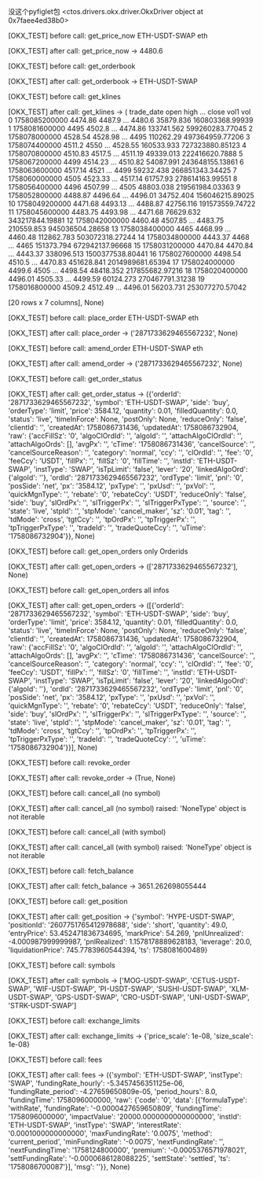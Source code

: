 没这个pyfiglet包
<ctos.drivers.okx.driver.OkxDriver object at 0x7faee4ed38b0>


[OKX_TEST] before call: get_price_now
ETH-USDT-SWAP eth


[OKX_TEST] after call: get_price_now -> 4480.6


[OKX_TEST] before call: get_orderbook


[OKX_TEST] after call: get_orderbook -> ETH-USDT-SWAP


[OKX_TEST] before call: get_klines


[OKX_TEST] after call: get_klines -> (       trade_date     open     high  ...    close        vol1               vol
0   1758085200000  4474.86   4487.9  ...   4480.6   35879.836   160803368.99939
1   1758081600000     4495   4502.8  ...  4474.86  133741.562   599260283.77045
2   1758078000000  4528.54  4528.98  ...     4495   110262.29   497364959.77206
3   1758074400000   4511.2     4550  ...  4528.55  160533.933   727323880.85123
4   1758070800000  4510.83   4517.5  ...  4511.19   49339.013    222416620.7888
5   1758067200000     4499  4514.23  ...  4510.82   54087.991   243648155.13861
6   1758063600000  4517.14     4521  ...     4499   59232.438   266851343.34425
7   1758060000000     4505  4523.33  ...  4517.14    61757.93   278614163.99551
8   1758056400000     4496  4507.99  ...     4505   48803.038   219561984.03363
9   1758052800000  4488.87  4496.64  ...  4496.01   34752.404   156046215.89025
10  1758049200000  4471.68  4493.13  ...  4488.87   42756.116   191573559.74722
11  1758045600000  4483.75  4493.98  ...  4471.68   76629.632   343217844.19881
12  1758042000000  4460.48  4507.85  ...  4483.75  210559.853   945036504.28658
13  1758038400000     4465  4468.99  ...  4460.48  112862.783   503072318.27244
14  1758034800000  4443.37     4468  ...     4465  151373.794   672942137.96668
15  1758031200000  4470.84  4470.84  ...  4443.37  338096.513  1500377538.80441
16  1758027600000  4498.54   4510.5  ...  4470.83  451628.841  2014989681.65394
17  1758024000000   4499.6     4505  ...  4498.54   48418.352   217855682.97216
18  1758020400000  4496.01  4505.33  ...  4499.59   60124.273   270467791.31238
19  1758016800000   4509.2  4512.49  ...  4496.01   56203.731   253077270.57042

[20 rows x 7 columns], None)


[OKX_TEST] before call: place_order
ETH-USDT-SWAP eth


[OKX_TEST] after call: place_order -> ('2871733629465567232', None)


[OKX_TEST] before call: amend_order
ETH-USDT-SWAP eth


[OKX_TEST] after call: amend_order -> ('2871733629465567232', None)


[OKX_TEST] before call: get_order_status


[OKX_TEST] after call: get_order_status -> ({'orderId': '2871733629465567232', 'symbol': 'ETH-USDT-SWAP', 'side': 'buy', 'orderType': 'limit', 'price': 3584.12, 'quantity': 0.01, 'filledQuantity': 0.0, 'status': 'live', 'timeInForce': None, 'postOnly': None, 'reduceOnly': 'false', 'clientId': '', 'createdAt': 1758086731436, 'updatedAt': 1758086732904, 'raw': {'accFillSz': '0', 'algoClOrdId': '', 'algoId': '', 'attachAlgoClOrdId': '', 'attachAlgoOrds': [], 'avgPx': '', 'cTime': '1758086731436', 'cancelSource': '', 'cancelSourceReason': '', 'category': 'normal', 'ccy': '', 'clOrdId': '', 'fee': '0', 'feeCcy': 'USDT', 'fillPx': '', 'fillSz': '0', 'fillTime': '', 'instId': 'ETH-USDT-SWAP', 'instType': 'SWAP', 'isTpLimit': 'false', 'lever': '20', 'linkedAlgoOrd': {'algoId': ''}, 'ordId': '2871733629465567232', 'ordType': 'limit', 'pnl': '0', 'posSide': 'net', 'px': '3584.12', 'pxType': '', 'pxUsd': '', 'pxVol': '', 'quickMgnType': '', 'rebate': '0', 'rebateCcy': 'USDT', 'reduceOnly': 'false', 'side': 'buy', 'slOrdPx': '', 'slTriggerPx': '', 'slTriggerPxType': '', 'source': '', 'state': 'live', 'stpId': '', 'stpMode': 'cancel_maker', 'sz': '0.01', 'tag': '', 'tdMode': 'cross', 'tgtCcy': '', 'tpOrdPx': '', 'tpTriggerPx': '', 'tpTriggerPxType': '', 'tradeId': '', 'tradeQuoteCcy': '', 'uTime': '1758086732904'}}, None)


[OKX_TEST] before call: get_open_orders only Orderids


[OKX_TEST] after call: get_open_orders -> (['2871733629465567232'], None)


[OKX_TEST] before call: get_open_orders all infos


[OKX_TEST] after call: get_open_orders -> ([{'orderId': '2871733629465567232', 'symbol': 'ETH-USDT-SWAP', 'side': 'buy', 'orderType': 'limit', 'price': 3584.12, 'quantity': 0.01, 'filledQuantity': 0.0, 'status': 'live', 'timeInForce': None, 'postOnly': None, 'reduceOnly': 'false', 'clientId': '', 'createdAt': 1758086731436, 'updatedAt': 1758086732904, 'raw': {'accFillSz': '0', 'algoClOrdId': '', 'algoId': '', 'attachAlgoClOrdId': '', 'attachAlgoOrds': [], 'avgPx': '', 'cTime': '1758086731436', 'cancelSource': '', 'cancelSourceReason': '', 'category': 'normal', 'ccy': '', 'clOrdId': '', 'fee': '0', 'feeCcy': 'USDT', 'fillPx': '', 'fillSz': '0', 'fillTime': '', 'instId': 'ETH-USDT-SWAP', 'instType': 'SWAP', 'isTpLimit': 'false', 'lever': '20', 'linkedAlgoOrd': {'algoId': ''}, 'ordId': '2871733629465567232', 'ordType': 'limit', 'pnl': '0', 'posSide': 'net', 'px': '3584.12', 'pxType': '', 'pxUsd': '', 'pxVol': '', 'quickMgnType': '', 'rebate': '0', 'rebateCcy': 'USDT', 'reduceOnly': 'false', 'side': 'buy', 'slOrdPx': '', 'slTriggerPx': '', 'slTriggerPxType': '', 'source': '', 'state': 'live', 'stpId': '', 'stpMode': 'cancel_maker', 'sz': '0.01', 'tag': '', 'tdMode': 'cross', 'tgtCcy': '', 'tpOrdPx': '', 'tpTriggerPx': '', 'tpTriggerPxType': '', 'tradeId': '', 'tradeQuoteCcy': '', 'uTime': '1758086732904'}}], None)


[OKX_TEST] before call: revoke_order


[OKX_TEST] after call: revoke_order -> (True, None)


[OKX_TEST] before call: cancel_all (no symbol)


[OKX_TEST] after call: cancel_all (no symbol) raised: 'NoneType' object is not iterable


[OKX_TEST] before call: cancel_all (with symbol)


[OKX_TEST] after call: cancel_all (with symbol) raised: 'NoneType' object is not iterable


[OKX_TEST] before call: fetch_balance


[OKX_TEST] after call: fetch_balance -> 3651.262698055444


[OKX_TEST] before call: get_position


[OKX_TEST] after call: get_position -> {'symbol': 'HYPE-USDT-SWAP', 'positionId': '2607751765412978688', 'side': 'short', 'quantity': 49.0, 'entryPrice': 53.452471836734695, 'markPrice': 54.269, 'pnlUnrealized': -4.000987999999987, 'pnlRealized': 1.1578178889628183, 'leverage': 20.0, 'liquidationPrice': 745.7783960544394, 'ts': 1758081600489}


[OKX_TEST] before call: symbols


[OKX_TEST] after call: symbols -> ['MOG-USDT-SWAP', 'CETUS-USDT-SWAP', 'WIF-USDT-SWAP', 'PI-USDT-SWAP', 'SUSHI-USDT-SWAP', 'XLM-USDT-SWAP', 'GPS-USDT-SWAP', 'CRO-USDT-SWAP', 'UNI-USDT-SWAP', 'STRK-USDT-SWAP']


[OKX_TEST] before call: exchange_limits


[OKX_TEST] after call: exchange_limits -> {'price_scale': 1e-08, 'size_scale': 1e-08}


[OKX_TEST] before call: fees


[OKX_TEST] after call: fees -> ({'symbol': 'ETH-USDT-SWAP', 'instType': 'SWAP', 'fundingRate_hourly': -5.3457456351125e-06, 'fundingRate_period': -4.27659650809e-05, 'period_hours': 8.0, 'fundingTime': 1758096000000, 'raw': {'code': '0', 'data': [{'formulaType': 'withRate', 'fundingRate': '-0.0000427659650809', 'fundingTime': '1758096000000', 'impactValue': '20000.0000000000000000', 'instId': 'ETH-USDT-SWAP', 'instType': 'SWAP', 'interestRate': '0.0001000000000000', 'maxFundingRate': '0.0075', 'method': 'current_period', 'minFundingRate': '-0.0075', 'nextFundingRate': '', 'nextFundingTime': '1758124800000', 'premium': '-0.0005376571978021', 'settFundingRate': '-0.0000686128088225', 'settState': 'settled', 'ts': '1758086700087'}], 'msg': ''}}, None)
